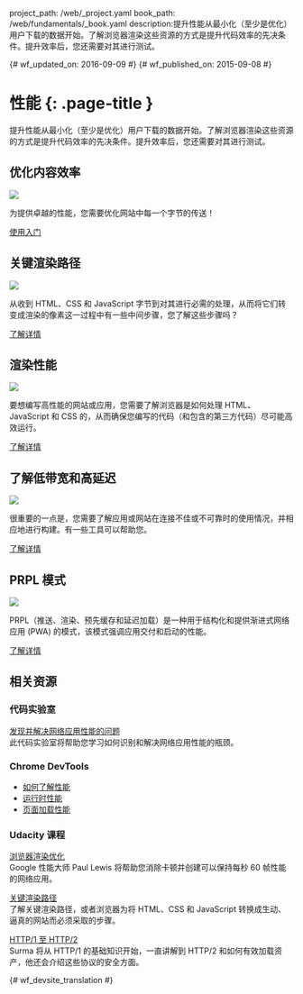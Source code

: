 project_path: /web/_project.yaml
book_path: /web/fundamentals/_book.yaml
description:提升性能从最小化（至少是优化）用户下载的数据开始。了解浏览器渲染这些资源的方式是提升代码效率的先决条件。提升效率后，您还需要对其进行测试。 

{# wf_updated_on: 2016-09-09 #}
{# wf_published_on: 2015-09-08 #}

# 性能 {: .page-title }

提升性能从最小化（至少是优化）用户下载的数据开始。了解浏览器渲染这些资源的方式是提升代码效率的先决条件。提升效率后，您还需要对其进行测试。 

## 优化内容效率

<img src="images/oce.png" class="attempt-right" style="max-height: 200px;">

为提供卓越的性能，您需要优化网站中每一个字节的传送！

[使用入门](optimizing-content-efficiency/)

<div style="clear:both;"></div>

## 关键渲染路径

<img src="images/crp.png" class="attempt-right">

从收到 HTML、CSS 和 JavaScript 字节到对其进行必需的处理，从而将它们转变成渲染的像素这一过程中有一些中间步骤，您了解这些步骤吗？

[了解详情](critical-rendering-path/)

<div style="clear:both;"></div>

## 渲染性能

<img src="images/rend.png" class="attempt-right">

要想编写高性能的网站或应用，您需要了解浏览器是如何处理 HTML、JavaScript 和 CSS 的，从而确保您编写的代码（和包含的第三方代码）尽可能高效运行。

[了解详情](rendering/)

<div style="clear:both;"></div>

## 了解低带宽和高延迟

<img src="images/low.png" class="attempt-right">

很重要的一点是，您需要了解应用或网站在连接不佳或不可靠时的使用情况，并相应地进行构建。有一些工具可以帮助您。

[了解详情](poor-connectivity/)

<div style="clear:both;"></div>

## PRPL 模式

<img src="images/prpl.png" class="attempt-right">

PRPL（推送、渲染、预先缓存和延迟加载）是一种用于结构化和提供渐进式网络应用 (PWA) 的模式，该模式强调应用交付和启动的性能。



[了解详情](prpl-pattern/)

<div style="clear:both;"></div>


## 相关资源

### 代码实验室

[发现并解决网络应用性能的问题](/web/fundamentals/getting-started/codelabs/web-perf/) <br>
此代码实验室将帮助您学习如何识别和解决网络应用性能的瓶颈。

### Chrome DevTools

* [如何了解性能](/web/tools/chrome-devtools/evaluate-performance/timeline-tool)
* [运行时性能](/web/tools/chrome-devtools/rendering-tools/)
* [页面加载性能](/web/tools/chrome-devtools/network-performance/resource-loading)


### Udacity 课程

[浏览器渲染优化](https://udacity.com/ud860)<br>
Google 性能大师 Paul Lewis 将帮助您消除卡顿并创建可以保持每秒 60 帧性能的网络应用。


[关键渲染路径](https://udacity.com/ud884)<br>
了解关键渲染路径，或者浏览器为将 HTML、CSS 和 JavaScript 转换成生动、逼真的网站而必须采取的步骤。


[HTTP/1 至 HTTP/2](https://udacity.com/ud897)<br>
Surma 将从 HTTP/1 的基础知识开始，一直讲解到 HTTP/2 和如何有效加载资产，他还会介绍这些协议的安全方面。
<div style="clear:both;"></div>





{# wf_devsite_translation #}
